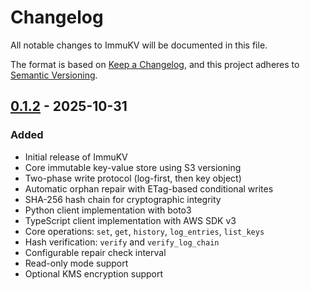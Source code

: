 # Changelog

All notable changes to ImmuKV will be documented in this file.

The format is based on [Keep a Changelog](https://keepachangelog.com/en/1.0.0/),
and this project adheres to [Semantic Versioning](https://semver.org/spec/v2.0.0.html).

## [0.1.2] - 2025-10-31

### Added

- Initial release of ImmuKV
- Core immutable key-value store using S3 versioning
- Two-phase write protocol (log-first, then key object)
- Automatic orphan repair with ETag-based conditional writes
- SHA-256 hash chain for cryptographic integrity
- Python client implementation with boto3
- TypeScript client implementation with AWS SDK v3
- Core operations: `set`, `get`, `history`, `log_entries`, `list_keys`
- Hash verification: `verify` and `verify_log_chain`
- Configurable repair check interval
- Read-only mode support
- Optional KMS encryption support

[0.1.2]: https://github.com/Portfoligno/immukv/releases/tag/0.1.2
